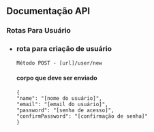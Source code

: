 ## Documentação API

### Rotas Para Usuário
 - ### rota para criação de usuário
    ```
    Método POST - [url]/user/new
    ```
    #### corpo que deve ser enviado
    ```
    {
    "name": "[nome do usuário]",
    "email": "[email do usuário]",
    "password": "[senha de acesso]",
    "confirmPassword": "[confirmação de senha]"
    }
    ```
    
 
